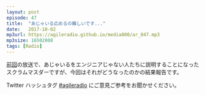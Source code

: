 ```yaml
---
layout: post
episode: 47
title:  "あじゃいる広めるの難しいです..."
date:   2017-10-02
mp3url: https://agileradio.github.io/media000/ar_047.mp3
mp3size: 16502008
tags: [Radio]
---
```


[前回](http://agileradio.github.io/2017/09/19/1/)の放送で、あじゃいるをエンジニアじゃない人たちに説明することになったスクラムマスダーですが、今回はそれがどうなったのかの結果報告です。  

Twitter ハッシュタグ [#agileradio](https://twitter.com/intent/tweet?hashtags=agileradio) にご意見ご参考をお聞かせください。

